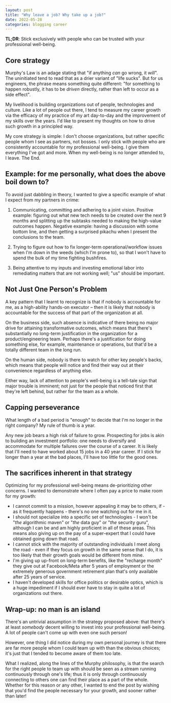 ```yaml
---
layout: post
title: "Why leave a job? Why take up a job?"
date: 2022-05-28
categories: blogging career
---
```

**TL;DR**: Stick exclusively with people who can be trusted with your professional well-being.

## Core strategy
Murphy's Law is an adage stating that "if anything *can* go wrong, it *will*". The uninitiated tend to read that as a drier variant of "life sucks". But for us engineers, the phrase means something quite different: "for something to happen robustly, it has to be *driven* directly, rather than left to occur as a side effect".

My livelihood is building organizations out of people, technologies and culture. Like a lot of people out there, I tend to measure my career growth via the efficacy of my practice of my art day-to-day and the improvement of my skills over the years. I'd like to present my thoughts on how to drive such growth in a principled way.

My core strategy is simple: I don't choose organizations, but rather specific people whom I see as partners, not bosses. I only stick with people who are consistently accountable for my professional well-being. I give them everything I've got and more. When my well-being is no longer attended to, I leave. The End.

## Example: for me personally, what does the above boil down to?
To avoid just dabbling in theory, I wanted to give a specific example of what I expect from my partners in crime:

1. Communicating, committing and adhering to a joint vision. Positive example: figuring out what new tech needs to be created over the next 9 months and splitting up the subtasks needed to making the high-value outcomes happen. Negative example: having a discussion with some bottom line, and then getting a surprised pikachu when I present the conclusions to the team.

2. Trying to figure out how to fix longer-term operational/workflow issues when I'm down in the weeds (which I'm prone to), so that I won't have to spend the bulk of my time fighting bushfires.

3. Being attentive to my inputs and investing emotional labor into remediating matters that are not working well; "us" should be important.

## Not Just One Person's Problem
A key pattern that I learnt to recognize is that if nobody is accountable for me, as a high-ability hands-on executor – then it is likely that nobody is accountable for the success of that part of the organization at all.

On the business side, such absence is indicative of there being no major drive for attaining transformative outcomes, which means that there's substantially no long-term justification in the organization for a product/engineering team. Perhaps there's a justification for doing something else, for example, maintenance or operations, but that'd be a totally different team in the long run.

On the human side, nobody is there to watch for other key people's backs, which means that people will notice and find their way out at their convenience regardless of anything else.

Either way, lack of attention to people's well-being is a tell-tale sign that major trouble is imminent; not just for the people that noticed first that they're left behind, but rather for the team as a whole.

## Capping perseverance
What length of a bad period is "enough" to decide that I'm no longer in the right company? My rule of thumb is a year. 

Any new job bears a high risk of failure to grow. Prospecting for jobs is akin to building an investment portfolio: one needs to diversify and accommodate for multiple failures over the course of a career. It is likely that I'll need to have worked about 15 jobs in a 40 year career. If I stick for longer than a year at the bad places, I'll have too little for the good ones.

## The sacrifices inherent in that strategy
Optimizing for my professional well-being means de-prioritizing other concerns. I wanted to demonstrate where I often pay a price to make room for my growth:

- I cannot commit to a mission, however appealing it may be to others, if - as it frequently happens - there's no one watching out for me in it.
- I should not specialize into a specific set of technologies - I won't be "*the* algorithmic maven" or "*the* data guy" or "*the* security guru", although I can be and am highly proficient in all of these areas. This means also giving up on the pay of a super-expert that I could have obtained going down that road.
- I cannot stick with the majority of outstanding individuals I meet along the road - even if they focus on growth in the same sense that I do,  it is too likely that their growth goals would be different from mine.
- I'm giving up up-front on long-term benefits, like the "recharge month" they give out at Facebook/Meta after 5 years of employment or the extremely generous government retirement plan that's only available after 25 years of service.
- I haven't developed skills for office politics or desirable optics, which is a huge impediment if I should ever have to stay in quite a lot of organizations out there.

## Wrap-up: no man is an island
There's an untrivial assumption in the strategy proposed above: that there's at least *somebody* decent willing to invest into your professional well-being. A lot of people can't come up with even one such person!

However, one thing I did notice during my own personal journey is that there are far more people whom I could team up with than the obvious choices; it's just that I tended to become aware of them too late.

What I realized, along the lines of the Murphy philosophy, is that the search for the right people to team up with should be seen as a stream running continuously through one's life; thus it is only through continuously connecting to others one can find their place as a part of the whole. Whether for this reason or any other, I wanted to end the post by wishing that you'd find the people necessary for your growth, and sooner rather than later!
